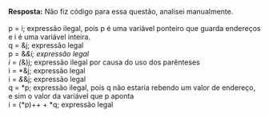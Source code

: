 **Resposta:** Não fiz código para essa questão, analisei manualmente.<br/><br/>
p = i; expressão ilegal, pois p é uma variável ponteiro que guarda endereços e i é uma variável inteira.<br/>
q = &j; expressão legal<br/>
p = &*&i; expressão legal<br/>
i = (*&)j; expressão ilegal por causa do uso dos parênteses <br/>
i = *&j; expressão legal<br/>
i = *&*&j; expressão legal<br/>
q = *p; expressão ilegal, pois q não estaria rebendo um valor de endereço, e sim o valor da variável que p aponta<br/>
i = (*p)++ + *q; expressão legal<br/>

